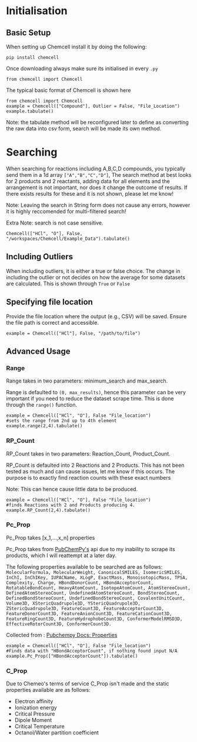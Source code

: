 # Initialisation
## Basic Setup
When setting up Chemcell install it by doing the following:
```
pip install chemcell
```
Once downloading always make sure its initialised in every ```.py```
```
from chemcell import Chemcell
```
The typical basic format of Chemcell is shown here
```
from chemcell import Chemcell
example = Chemcell(["Compound"], Outlier = False, "File_Location")
example.tabulate()

```
Note: the tabulate method will be reconfigured later to define as converting the raw data into csv form, search will be made its own method.

# Searching
When searching for reactions including A,B,C,D compounds, you typically send them in a 1d array ```["A","B","C","D"]```, The search method at best looks for 2 products and 2 reactants, adding data for all elements and the arrangement is not important, nor does it change the outcome of results. If there exists results for these and it is not shown, please let me know!

Note: Leaving the search in String form does not cause any errors, however it is highly reccomended for multi-filtered search!

Extra Note: search is not case sensitive.

```
Chemcell(["HCl", "O"], False, "/workspaces/Chemcell/Example_Data").tabulate()
```

## Including Outliers
When including outliers, it is either a true or false choice. The change in including the outlier or not decides on how the average for some datasets are calculated. This is shown through ```True``` or ```False```

## Specifying file location
Provide the file location where the output (e.g., CSV) will be saved. Ensure the file path is correct and accessible.
```
example = Chemcell(["HCl"], False, "/path/to/file")
```

## Advanced Usage
### Range
Range takes in two parameters: minimum_search and max_search.

Range is defaulted to ```(0, max_results)```, hence this parameter can be very important if you need to reduce the dataset scrape time. This is done through the ```range()``` function.
```
example = Chemcell(["HCl", "O"], False "File_location")
#sets the range from 2nd up to 4th element
example.range(2,4).tabulate()
```
### RP_Count
RP_Count takes in two parameters: Reaction_Count, Product_Count.

RP_Count is defaulted into 2 Reactions and 2 Products. This has not been tested as much and can cause issues, let me know if this occurs. The purpose is to exactly find reaction counts with these exact numbers

Note: This can hence cause little data to be produced.

```
example = Chemcell(["HCl", "O"], False "File_location")
#finds Reactions with 2 and Products producing 4.
example.RP_Count(2,4).tabulate()
```

### Pc_Prop
Pc_Prop takes [x_1,...,x_n] properties

Pc_Prop takes from [PubChemPy's](https://github.com/mcs07/PubChemPy/tree/master) api due  to my inability to scrape its products, which I will reattempt at a later day.

The following properties available to be searched are as follows: ```MolecularFormula, MolecularWeight, CanonicalSMILES, IsomericSMILES, InChI, InChIKey, IUPACName, XLogP, ExactMass, MonoisotopicMass, TPSA, Complexity, Charge, HBondDonorCount, HBondAcceptorCount, RotatableBondCount, HeavyAtomCount, IsotopeAtomCount, AtomStereoCount, DefinedAtomStereoCount, UndefinedAtomStereoCount, BondStereoCount, DefinedBondStereoCount, UndefinedBondStereoCount, CovalentUnitCount, Volume3D, XStericQuadrupole3D, YStericQuadrupole3D, ZStericQuadrupole3D, FeatureCount3D, FeatureAcceptorCount3D, FeatureDonorCount3D, FeatureAnionCount3D, FeatureCationCount3D, FeatureRingCount3D, FeatureHydrophobeCount3D, ConformerModelRMSD3D, EffectiveRotorCount3D, ConformerCount3D.```

Collected from : [Pubchempy Docs: Properties](https://pubchempy.readthedocs.io/en/latest/guide/properties.html)

```
example = Chemcell(["HCl", "O"], False "File_location")
#Finds data with "HBondAcceptorCount", if nothing found input N/A
example.Pc_Prop(["HBondAcceptorCount"]).tabulate()
```

### C_Prop
Due to Chemeo's terms of service C_Prop isn't made and the static properties available are as follows:
- Electron affinity 
- Ionization energy
- Critical Pressure
- Dipole Moment
- Critical Temperature
- Octanol/Water partition coefficient
